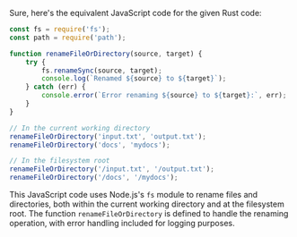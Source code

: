  Sure, here's the equivalent JavaScript code for the given Rust code:

```javascript
const fs = require('fs');
const path = require('path');

function renameFileOrDirectory(source, target) {
    try {
        fs.renameSync(source, target);
        console.log(`Renamed ${source} to ${target}`);
    } catch (err) {
        console.error(`Error renaming ${source} to ${target}:`, err);
    }
}

// In the current working directory
renameFileOrDirectory('input.txt', 'output.txt');
renameFileOrDirectory('docs', 'mydocs');

// In the filesystem root
renameFileOrDirectory('/input.txt', '/output.txt');
renameFileOrDirectory('/docs', '/mydocs');
```

This JavaScript code uses Node.js's `fs` module to rename files and directories, both within the current working directory and at the filesystem root. The function `renameFileOrDirectory` is defined to handle the renaming operation, with error handling included for logging purposes.
